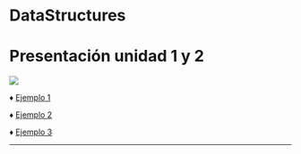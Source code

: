 # DataStructures

# Presentación unidad 1 y 2
<image src="https://ictea.com/cs/assets/img/knowledbase/common/java_logo.png"></image>

:diamonds: [Ejemplo 1](https://github.com/soy-russ-bp/DataStructures/tree/Mario-Irabien)

:diamonds: [Ejemplo 2](https://github.com/soy-russ-bp/DataStructures/tree/Russel-Bonilla)

:diamonds: [Ejemplo 3](https://github.com/soy-russ-bp/DataStructures/tree/Mateo-Ortiz)

---
